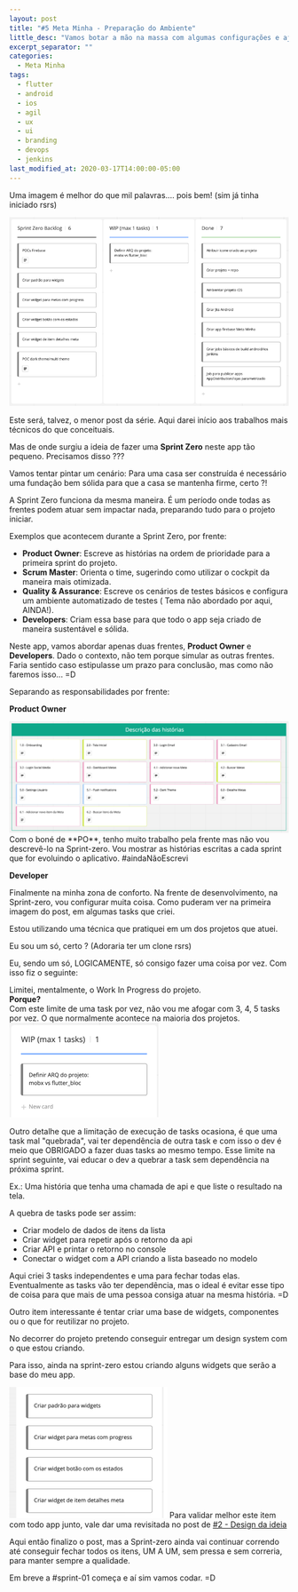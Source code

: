 ```yaml
---
layout: post
title: "#5 Meta Minha - Preparação do Ambiente"
little_desc: "Vamos botar a mão na massa com algumas configurações e ajustes para iniciar do jeito certo"
excerpt_separator: ""
categories:
  - Meta Minha
tags:
  - flutter
  - android
  - ios
  - agil
  - ux
  - ui
  - branding
  - devops
  - jenkins
last_modified_at: 2020-03-17T14:00:00-05:00
---
```


Uma imagem é melhor do que mil palavras.... pois bem! (sim já tinha iniciado rsrs)


<img src="assets/img/metaminha/sprint-zero/1-sprint-zero.png" alt="">

Este será, talvez, o menor post da série. Aqui darei início aos trabalhos mais técnicos do que conceituais. 

Mas de onde surgiu a ideia de fazer uma **Sprint Zero** neste app tão pequeno. Precisamos disso ???

Vamos tentar pintar um cenário: Para uma casa ser construída é necessário uma fundação bem sólida para que a casa se mantenha firme, certo ?!

A Sprint Zero funciona da mesma maneira. É um período onde todas as frentes podem atuar sem impactar nada, preparando tudo para o projeto iniciar.

Exemplos que acontecem durante a Sprint Zero, por frente:

* **Product Owner**: Escreve as histórias na ordem de prioridade para a primeira sprint do projeto.
* **Scrum Master**: Orienta o time, sugerindo como utilizar o cockpit da maneira mais otimizada.
* **Quality & Assurance**: Escreve os cenários de testes básicos e configura um ambiente automatizado de testes ( Tema não abordado por aqui, AINDA!).
* **Developers**: Criam essa base para que todo o app seja criado de maneira sustentável e sólida.

Neste app, vamos abordar apenas duas frentes, **Product Owner** e **Developers**. Dado o contexto, não tem porque simular as outras frentes. Faria sentido caso estipulasse um prazo para conclusão, mas como não faremos isso... =D

Separando as responsabilidades por frente:

**Product Owner**

<img src="assets/img/metaminha/agil/6-descricao-historias.png" alt="">
Com o boné de **PO**, tenho muito trabalho pela frente mas não vou descrevê-lo na Sprint-zero. Vou mostrar as histórias escritas a cada sprint que for evoluindo o aplicativo. #aindaNãoEscrevi

**Developer**

Finalmente na minha zona de conforto. Na frente de desenvolvimento, na Sprint-zero, vou configurar muita coisa. Como puderam ver na primeira imagem do post, em algumas tasks que criei. 

Estou utilizando uma técnica que pratiquei em um dos projetos que atuei. 

Eu sou um só, certo ? (Adoraria ter um clone rsrs)

Eu, sendo um só, LOGICAMENTE, só consigo fazer uma coisa por vez. Com isso fiz o seguinte:

<div class="grid">
    <div class="a text">
        <span>
            Limitei, mentalmente, o Work In Progress do projeto. <br>
            <b>Porque?</b> <br>
            Com este limite de uma task por vez, não vou me afogar com 3, 4, 5 tasks por vez. O que normalmente acontece na maioria dos projetos.
        </span>
    </div>
    <div class="b img">
        <img src="assets/img/metaminha/sprint-zero/2-WIP.png" alt="">
    </div>
</div> 

Outro detalhe que a limitação de execução de tasks ocasiona, é que uma task mal "quebrada", vai ter dependência de outra task e com isso o dev é meio que OBRIGADO a fazer duas tasks ao mesmo tempo. Esse limite na sprint seguinte, vai educar o dev a quebrar a task sem dependência na próxima sprint.

Ex.: Uma história que tenha uma chamada de api e que liste o resultado na tela. 

A quebra de tasks pode ser assim:
* Criar modelo de dados de itens da lista
* Criar widget para repetir após o retorno da api
* Criar API e printar o retorno no console
* Conectar o widget com a API criando a lista baseado no modelo

Aqui criei 3 tasks independentes e uma para fechar todas elas. Eventualmente as tasks vão ter dependência, mas o ideal é evitar esse tipo de coisa para que mais de uma pessoa consiga atuar na mesma história. =D


Outro item interessante é tentar criar uma base de widgets, componentes ou o que for reutilizar no projeto. 

No decorrer do projeto pretendo conseguir entregar um design system com o que estou criando. 

Para isso, ainda na sprint-zero estou criando alguns widgets que serão a base do meu app.

<img src="assets/img/metaminha/sprint-zero/3-design-system.png" alt="">
Para validar melhor este item com todo app junto, vale dar uma revisitada no post de <a href="/meta-minha-design" target="_blank">#2 - Design da ideia</a>

Aqui então finalizo o post, mas a Sprint-zero ainda vai continuar correndo até conseguir fechar todos os itens, UM A UM, sem pressa e sem correria, para manter sempre a qualidade. 

Em breve a #sprint-01 começa e aí sim vamos codar. =D

